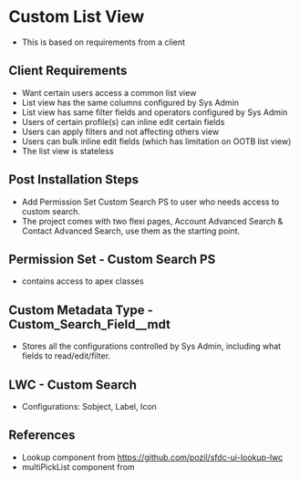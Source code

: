 # Custom List View
- This is based on requirements from a client

## Client Requirements
- Want certain users access a common list view
- List view has the same columns configured by Sys Admin
- List view has same filter fields and operators configured by Sys Admin
- Users of certain profile(s) can inline edit certain fields
- Users can apply filters and not affecting others view
- Users can bulk inline edit fields (which has limitation on OOTB list view)
- The list view is stateless

## Post Installation Steps
- Add Permission Set Custom Search PS to user who needs access to custom search.
- The project comes with two flexi pages, Account Advanced Search & Contact Advanced Search, use them as the starting point.

## Permission Set - Custom Search PS
- contains access to apex classes

## Custom Metadata Type - Custom_Search_Field__mdt
- Stores all the configurations controlled by Sys Admin, including what fields to read/edit/filter.

## LWC - Custom Search
- Configurations: Sobject, Label, Icon


## References
- Lookup component from https://github.com/pozil/sfdc-ui-lookup-lwc
- multiPickList component from 
